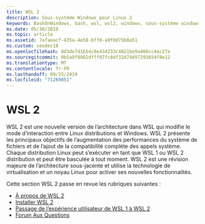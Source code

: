 ```yaml
---
title: WSL 2
description: Sous-système Windows pour Linux 2
keywords: BashOnWindows, bash, wsl, wsl2, windows, sous-système windows pour linux, sous-système windows, ubuntu, debian, suse, windows 10, installation
ms.date: 05/30/2019
ms.topic: article
ms.assetid: 7afaeacf-435a-4e58-bff0-a9f0d75b8a51
ms.custom: seodec18
ms.openlocfilehash: 8d3de7d1b54c8e434233c4821be9a460cc4ac27e
ms.sourcegitcommit: 0b5a9f8982dfff07fc8df32d74d97293654f8e12
ms.translationtype: MT
ms.contentlocale: fr-FR
ms.lasthandoff: 09/25/2019
ms.locfileid: "71269851"
---
```

# <a name="wsl-2"></a>WSL 2

WSL 2 est une nouvelle version de l’architecture dans WSL qui modifie le mode d’interaction entre Linux distributions et Windows. WSL 2 présente les principaux objectifs de l’augmentation des performances du système de fichiers et de l’ajout de la compatibilité complète des appels système. Chaque distribution Linux peut s’exécuter en tant que WSL 1 ou WSL 2 distribution et peut être basculée à tout moment. WSL 2 est une révision majeure de l’architecture sous-jacente et utilise la technologie de virtualisation et un noyau Linux pour activer ses nouvelles fonctionnalités.

Cette section WSL 2 passe en revue les rubriques suivantes :

* [À propos de WSL 2](./wsl2-about.md)
* [Installer WSL 2](./wsl2-install.md)
* [Passage de l’expérience utilisateur de WSL 1 à WSL 2](./wsl2-ux-changes.md)
* [Forum Aux Questions](./wsl2-faq.md)